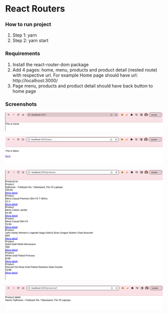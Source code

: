 # React Routers

### How to run project

1. Step 1: yarn
2. Step 2: yarn start

### Requirements

1. Install the react-router-dom package
2. Add 4 pages: home, menu, products and product detail (nested route) with respective url. For example Home page should have url: http://localhost:3000/
3. Page menu, products and product detail should have back button to home page

### Screenshots

![](./screenshots/home.png)

![](./screenshots/menu.png)

![](./screenshots/products.png)

![](./screenshots/product1.png)
